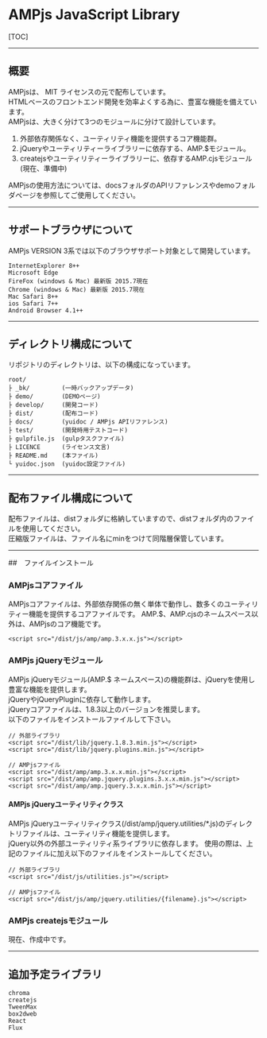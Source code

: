 # AMPjs JavaScript Library


[TOC]


---


## 概要
AMPjsは、 MIT ライセンスの元で配布しています。  
HTMLベースのフロントエンド開発を効率よくする為に、豊富な機能を備えています。  
AMPjsは、大きく分けて3つのモジュールに分けて設計しています。

1. 外部依存関係なく、ユーティリティ機能を提供するコア機能群。
1. jQueryやユーティリティーライブラリーに依存する、AMP.$モジュール。
1. createjsやユーティリティーライブラリーに、依存するAMP.cjsモジュール (現在、準備中)

AMPjsの使用方法については、docsフォルダのAPIリファレンスやdemoフォルダページを参照してご使用してください。


---


## サポートブラウザについて
AMPjs VERSION 3系では以下のブラウザサポート対象として開発しています。

```
InternetExplorer 8++
Microsoft Edge
FireFox (windows & Mac) 最新版 2015.7現在
Chrome (windows & Mac) 最新版 2015.7現在
Mac Safari 8++
ios Safari 7++
Android Browser 4.1++
```


---


## ディレクトリ構成について
リポジトリのディレクトリは、以下の構成になっています。

```
root/
├ _bk/         (一時バックアップデータ)
├ demo/        (DEMOページ)
├ develop/     (開発コード)
├ dist/        (配布コード)
├ docs/        (yuidoc / AMPjs APIリファレンス)
├ test/        (開発時用テストコード)
├ gulpfile.js  (gulpタスクファイル)
├ LICENCE      (ライセンス文言)
├ README.md    (本ファイル)
└ yuidoc.json  (yuidoc設定ファイル)
```


---


## 配布ファイル構成について
配布ファイルは、distフォルダに格納していますので、distフォルダ内のファイルを使用してください。  
圧縮版ファイルは、ファイル名にminをつけて同階層保管しています。


---


##　ファイルインストール

### AMPjsコアファイル
AMPjsコアファイルは、外部依存関係の無く単体で動作し、数多くのユーティリティー機能を提供するコアファイルです。
AMP.$、AMP.cjsのネームスペース以外は、AMPjsのコア機能です。

```
<script src="/dist/js/amp/amp.3.x.x.js"></script>
```


### AMPjs jQueryモジュール
AMPjs jQueryモジュール(AMP.$ ネームスペース)の機能群は、jQueryを使用し豊富な機能を提供します。  
jQueryやjQueryPluginに依存して動作します。  
jQueryコアファイルは、1.8.3以上のバージョンを推奨します。  
以下のファイルをインストールファイルして下さい。

```
// 外部ライブラリ
<script src="/dist/lib/jquery.1.8.3.min.js"></script>
<script src="/dist/lib/jquery.plugins.min.js"></script>

// AMPjsファイル
<script src="/dist/amp/amp.3.x.x.min.js"></script>
<script src="/dist/amp/amp.jquery.plugins.3.x.x.min.js"></script>
<script src="/dist/amp/amp.jquery.3.x.x.min.js"></script>
```


#### AMPjs jQueryユーティリティクラス
AMPjs jQueryユーティリティクラス(/dist/amp/jquery.utilities/*.js)のディレクトリファイルは、ユーティリティ機能を提供します。  
jQuery以外の外部ユーティリティ系ライブラリに依存します。
使用の際は、上記のファイルに加え以下のファイルをインストールしてください。


```
// 外部ライブラリ
<script src="/dist/js/utilities.js"></script>

// AMPjsファイル
<script src="/dist/js/amp/jquery.utilities/{filename}.js"></script>
```


### AMPjs createjsモジュール
現在、作成中です。



---

## 追加予定ライブラリ
```
chroma
createjs
TweenMax
box2dweb
React  
Flux  
```
